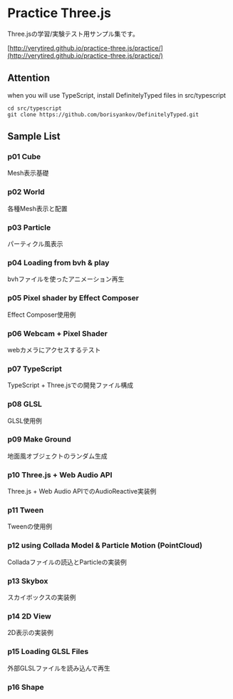 # Practice Three.js
Three.jsの学習/実験テスト用サンプル集です。


[http://verytired.github.io/practice-three.js/practice/](http://verytired.github.io/practice-three.js/practice/)

## Attention 
when you will use TypeScript, install DefinitelyTyped files in src/typescript

```
cd src/typescript
git clone https://github.com/borisyankov/DefinitelyTyped.git
```

## Sample List
### p01 Cube
Mesh表示基礎

### p02 World
各種Mesh表示と配置

### p03 Particle
パーティクル風表示

### p04 Loading from bvh & play
bvhファイルを使ったアニメーション再生

### p05 Pixel shader by Effect Composer
Effect Composer使用例
    
### p06 Webcam + Pixel Shader
webカメラにアクセスするテスト

### p07 TypeScript
TypeScript + Three.jsでの開発ファイル構成

### p08 GLSL
GLSL使用例

### p09 Make Ground
地面風オブジェクトのランダム生成

### p10 Three.js + Web Audio API
Three.js + Web Audio APIでのAudioReactive実装例

### p11 Tween 
Tweenの使用例

### p12 using Collada Model & Particle Motion (PointCloud) 
Colladaファイルの読込とParticleの実装例

### p13 Skybox
スカイボックスの実装例

### p14  2D View
2D表示の実装例

### p15 Loading GLSL Files
外部GLSLファイルを読み込んで再生

### p16 Shape

